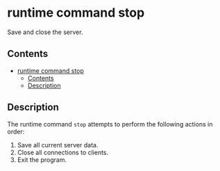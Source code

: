 # runtime command stop

Save and close the server.

## Contents

- [runtime command stop](#runtime-command-stop)
  - [Contents](#contents)
  - [Description](#description)

## Description

The runtime command ```stop``` attempts to perform the following actions in order:
1. Save all current server data.
2. Close all connections to clients.
3. Exit the program.